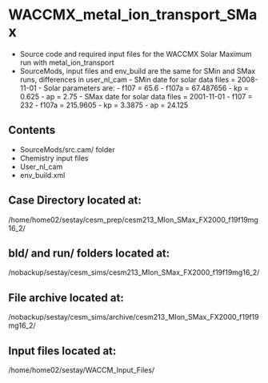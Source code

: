# WACCMX_metal_ion_transport_SMax
- Source code and required input files for the WACCMX Solar Maximum run with metal_ion_transport
- SourceMods, input files and env_build are the same for SMin and SMax runs, differences in user_nl_cam 
      - SMin date for solar data files = 2008-11-01
              - Solar parameters are:
                      - f107 = 65.6
                      - f107a = 67.487656
                      - kp = 0.625
                      - ap = 2.75
      - SMax date for solar data files = 2001-11-01
                      - f107 = 232
                      - f107a = 215.9605
                      - kp = 3.3875
                      - ap = 24.125
                   
## Contents
- SourceMods/src.cam/ folder
- Chemistry input files
- User_nl_cam
- env_build.xml

## Case Directory located at:
/home/home02/sestay/cesm_prep/cesm213_MIon_SMax_FX2000_f19f19mg16_2/

## bld/ and run/ folders located at:
/nobackup/sestay/cesm_sims/cesm213_MIon_SMax_FX2000_f19f19mg16_2/

## File archive located at:
/nobackup/sestay/cesm_sims/archive/cesm213_MIon_SMax_FX2000_f19f19mg16_2/

## Input files located at:
/home/home02/sestay/WACCM_Input_Files/
